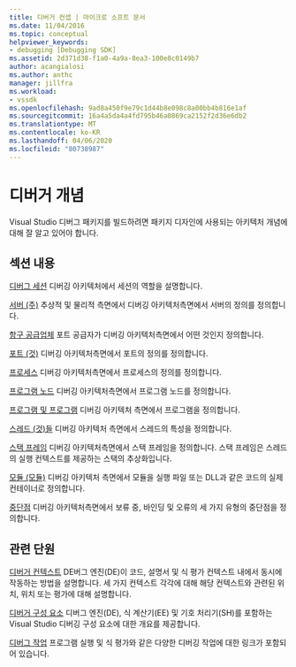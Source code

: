 ```yaml
---
title: 디버거 컨셉 | 마이크로 소프트 문서
ms.date: 11/04/2016
ms.topic: conceptual
helpviewer_keywords:
- debugging [Debugging SDK]
ms.assetid: 2d371d38-f1a0-4a9a-8ea3-100e8c0149b7
author: acangialosi
ms.author: anthc
manager: jillfra
ms.workload:
- vssdk
ms.openlocfilehash: 9ad8a450f9e79c1d44b8e098c8a00bb4b816e1af
ms.sourcegitcommit: 16a4a5da4a4fd795b46a0869ca2152f2d36e6db2
ms.translationtype: MT
ms.contentlocale: ko-KR
ms.lasthandoff: 04/06/2020
ms.locfileid: "80738987"
---
```

# <a name="debugger-concepts"></a>디버거 개념
Visual Studio 디버그 패키지를 빌드하려면 패키지 디자인에 사용되는 아키텍처 개념에 대해 잘 알고 있어야 합니다.

## <a name="in-this-section"></a>섹션 내용
 [디버그 세션](../../extensibility/debugger/debug-session.md) 디버깅 아키텍처에서 세션의 역할을 설명합니다.

 [서버 (주)](../../extensibility/debugger/servers-visual-studio-sdk.md) 추상적 및 물리적 측면에서 디버깅 아키텍처측면에서 서버의 정의를 정의합니다.

 [항구 공급업체](../../extensibility/debugger/port-suppliers.md) 포트 공급자가 디버깅 아키텍처측면에서 어떤 것인지 정의합니다.

 [포트 (것)](../../extensibility/debugger/ports.md) 디버깅 아키텍처측면에서 포트의 정의를 정의합니다.

 [프로세스](../../extensibility/debugger/processes.md) 디버깅 아키텍처측면에서 프로세스의 정의를 정의합니다.

 [프로그램 노드](../../extensibility/debugger/program-nodes.md) 디버깅 아키텍처측면에서 프로그램 노드를 정의합니다.

 [프로그램 및 프로그램](../../extensibility/debugger/programs.md) 디버깅 아키텍처 측면에서 프로그램을 정의합니다.

 [스레드 (것)들](../../extensibility/debugger/threads.md) 디버깅 아키텍처 측면에서 스레드의 특성을 정의합니다.

 [스택 프레임](../../extensibility/debugger/stack-frames.md) 디버깅 아키텍처측면에서 스택 프레임을 정의합니다. 스택 프레임은 스레드의 실행 컨텍스트를 제공하는 스택의 추상화입니다.

 [모듈 (모듈)](../../extensibility/debugger/modules.md) 디버깅 아키텍처 측면에서 모듈을 실행 파일 또는 DLL과 같은 코드의 실제 컨테이너로 정의합니다.

 [중단점](../../extensibility/debugger/breakpoints-visual-studio-sdk.md) 디버깅 아키텍처측면에서 보류 중, 바인딩 및 오류의 세 가지 유형의 중단점을 정의합니다.

## <a name="related-sections"></a>관련 단원
 [디버거 컨텍스트](../../extensibility/debugger/debugger-contexts.md) DE버그 엔진(DE)이 코드, 설명서 및 식 평가 컨텍스트 내에서 동시에 작동하는 방법을 설명합니다. 세 가지 컨텍스트 각각에 대해 해당 컨텍스트와 관련된 위치, 위치 또는 평가에 대해 설명합니다.

 [디버거 구성 요소](../../extensibility/debugger/debugger-components.md) 디버그 엔진(DE), 식 계산기(EE) 및 기호 처리기(SH)를 포함하는 Visual Studio 디버깅 구성 요소에 대한 개요를 제공합니다.

 [디버그 작업](../../extensibility/debugger/debugging-tasks.md) 프로그램 실행 및 식 평가와 같은 다양한 디버깅 작업에 대한 링크가 포함되어 있습니다.
